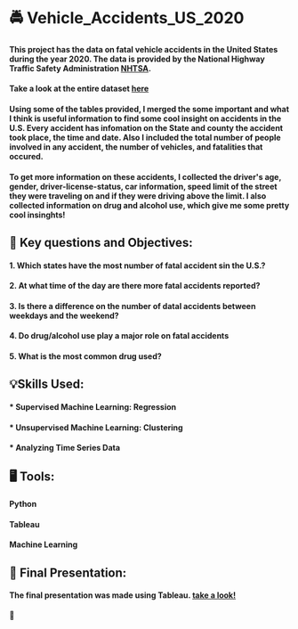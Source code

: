 # :oncoming_police_car: Vehicle_Accidents_US_2020 

#### This project has the data on fatal vehicle accidents in the United States during the year 2020. The data is provided by the National Highway Traffic Safety Administration [NHTSA](www.nhtsa.gov). 
#### Take a look at the entire dataset [here](https://www.nhtsa.gov/file-downloads?p=nhtsa/downloads/FARS/2020/National/)
#### Using some of the tables provided, I merged the some important and what I think is useful information to find some cool insight on accidents in the U.S. Every accident has infomation on the State and county the accident took place, the time and date. Also I included the total number of people involved in any accident, the number of vehicles, and fatalities that occured. 
#### To get more information on these accidents, I collected the driver's age, gender, driver-license-status, car information, speed limit of the street they were traveling on and if they were driving above the limit. I also collected information on drug and alcohol use, which give me some pretty cool insinghts! 
## :construction: Key questions and Objectives:
#### 1. Which states have the most number of fatal accident sin the U.S.?
#### 2. At what time of the day are there more fatal accidents reported?
#### 3. Is there a difference on the number of datal accidents between weekdays and the weekend? 
#### 4. Do drug/alcohol use play a major role on fatal accidents
#### 5. What is the most common drug used?
## :bulb:Skills Used:
#### * Supervised Machine Learning: Regression
#### * Unsupervised Machine Learning: Clustering
#### * Analyzing Time Series Data
## :desktop_computer: Tools:
#### Python
#### Tableau
#### Machine Learning
## :rotating_light: Final Presentation:
#### The final presentation was made using Tableau. [take a look!](https://public.tableau.com/shared/QGF3D26C6?:display_count=n&:origin=viz_share_link)

:stop_sign:
